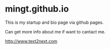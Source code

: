 # mingt.github.io

This is my startup and bio page via github pages.

Can get more info about me if want to cantact me.

http://www.text2next.com
